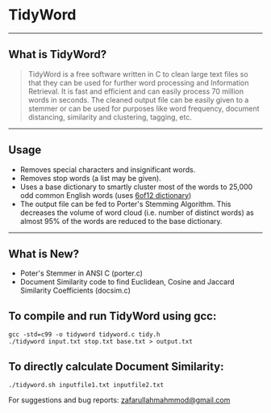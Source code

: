 # TidyWord

----
## What is TidyWord?

> TidyWord is a free software written in C to clean large text files so that they can be used for further word processing and Information Retrieval. It is fast and efficient and can easily process 70 million words in seconds. The cleaned output file can be easily given to a stemmer or can be used for purposes like word frequency, document distancing, similarity and clustering, tagging, etc.

----
## Usage
* Removes special characters and insignificant words.
* Removes stop words (a list may be given).
* Uses a base dictionary to smartly cluster most of the words to 25,000 odd common English words (uses [6of12 dictionary](http://wordlist.aspell.net/12dicts-readme/#nof12))
* The output file can be fed to Porter's Stemming Algorithm. This decreases the volume of word cloud (i.e. number of distinct words) as almost 95% of the words are reduced to the base dictionary.

----
## What is New?
* Poter's Stemmer in ANSI C (porter.c)
* Document Similarity code to find Euclidean, Cosine and Jaccard Similarity Coefficients (docsim.c)

## To compile and run TidyWord using gcc:
```
gcc -std=c99 -o tidyword tidyword.c tidy.h 
./tidyword input.txt stop.txt base.txt > output.txt
```

## To directly calculate Document Similarity:
``` 
./tidyword.sh inputfile1.txt inputfile2.txt
```

For suggestions and bug reports: zafarullahmahmmod@gmail.com
